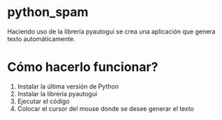 # python_spam
Haciendo uso de la librería pyautogui se crea una aplicación que genera texto automáticamente.

# Cómo hacerlo funcionar?
1. Instalar la última versión de Python
2. Instalar la librería pyautogui
3. Ejecutar el código
4. Colocar el cursor del mouse donde se desee generar el texto
